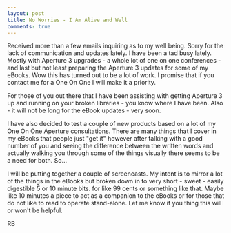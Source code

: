 ```yaml
---
layout: post
title: No Worries - I Am Alive and Well
comments: true
---
```

Received more than a few emails inquiring as to my well being. Sorry for the lack of communication and updates lately. I have been a tad busy lately. Mostly with Aperture 3 upgrades - a whole lot of one on one conferences - and last but not least preparing the Aperture 3 updates for some of my eBooks. Wow this has turned out to be a lot of work. I promise that if you contact me for a One On One I will make it a priority.

For those of you out there that I have been assisting with getting Aperture 3 up and running on your broken libraries - you know where I have been. Also - it will not be long for the eBook updates - very soon.

I have also decided to test a couple of new products based on a lot of my One On One Aperture consultations. There are many things that I cover in my eBooks that people just "get it" however after talking with a good number of you and seeing the difference between the written words and actually walking you through some of the things visually there seems to be a need for both. So...

I will be putting together a couple of screencasts. My intent is to mirror a lot of the things in the eBooks but broken down in to very short - sweet - easily digestible 5 or 10 minute bits. for like 99 cents or something like that. Maybe like 10 minutes a piece to act as a companion to the eBooks or for those that do not like to read to operate stand-alone. Let me know if you thing this will or won't be helpful.

RB